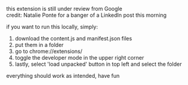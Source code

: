 this extension is still under review from Google    
credit: Natalie Ponte for a banger of a LinkedIn post this morning

if you want to run this locally, simply:
1. download the content.js and manifest.json files
2. put them in a folder
3. go to chrome://extensions/
4. toggle the developer mode in the upper right corner
5. lastly, select 'load unpacked' button in top left and select the folder

everything should work as intended, have fun 
